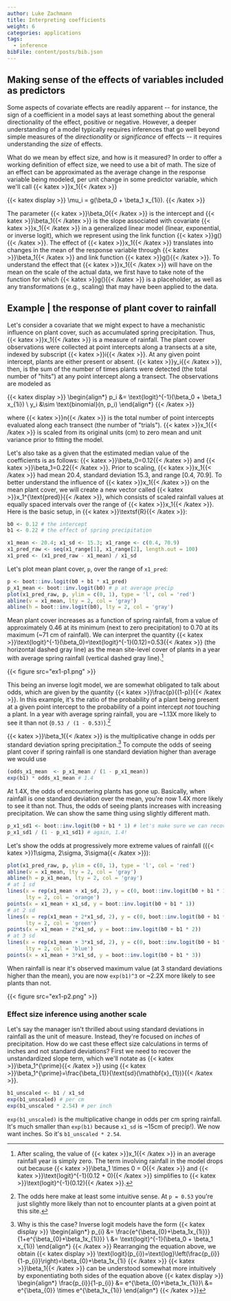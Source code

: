 ```yaml
---
author: Luke Zachmann
title: Interpreting coefficients
weight: 6
categories: applications
tags:
  - inference
bibFile: content/posts/bib.json
---
```


## Making sense of the effects of variables included as predictors

Some aspects of covariate effects are readily apparent -- for instance, the sign of a coefficient in a model says at least something about the general directionality of the effect, positive or negative. However, a deeper understanding of a model typically requires inferences that go well beyond simple measures of the _directionality_ or _significance_ of effects -- it requires understanding the _size_ of effects.

What do we mean by effect size, and how is it measured? In order to offer a working definition of effect size, we need to use a bit of math. The size of an effect can be approximated as the average change in the response variable being modeled, per unit change in some predictor variable, which we'll call {{< katex >}}x_1{{< /katex >}}

{{< katex display >}}
\mu_i = g(\beta_0 + \beta_1 x_{1i}).
{{< /katex >}}

The parameter {{< katex >}}\beta_0{{< /katex >}} is the intercept and {{< katex >}}\beta_1{{< /katex >}} is the slope associated with covariate {{< katex >}}x_1{{< /katex >}} in a generalized linear model (linear, exponential, or inverse logit), which we represent using the link function {{< katex >}}g(){{< /katex >}}. The effect of {{< katex >}}x_1{{< /katex >}} translates into changes in the mean of the response variable through {{< katex >}}\beta_1{{< /katex >}} and link function {{< katex >}}g(){{< /katex >}}. To understand the effect that {{< katex >}}x_1{{< /katex >}} will have on the mean on the scale of the actual data, we first have to take note of the function for which {{< katex >}}g(){{< /katex >}} is a placeholder, as well as any transformations (e.g., scaling) that may have been applied to the data.

## Example | the response of plant cover to rainfall

Let's consider a covariate that we might expect to have a mechanistic influence on plant cover, such as accumulated spring precipitation. Thus, {{< katex >}}x_1{{< /katex >}} is a measure of rainfall.  The plant cover observations were collected at point intercepts along a transects at a site, indexed by subscript {{< katex >}}i{{< /katex >}}. At any given point intercept, plants are either present or absent. {{< katex >}}y_i{{< /katex >}}, then, is the sum of the number of times plants were detected (the total number of "hits") at any point intercept along a transect. The observations are modeled as

{{< katex display >}}
\begin{align*}
p_i &= \text{logit}^{-1}(\beta_0 + \beta_1 x_{1i}) \\
y_i &\sim \text{binomial}(n, p_i)
\end{align*}
{{< /katex >}}

where {{< katex >}}n{{< /katex >}} is the total number of point intercepts evaluated along each transect (the number of "trials"). {{< katex >}}x_1{{< /katex >}} is scaled from its original units (cm) to zero mean and unit variance prior to fitting the model.

Let's also take as a given that the estimated median value of the coefficients is as follows: {{< katex >}}\beta_0=0.12{{< /katex >}} and {{< katex >}}\beta_1=0.22{{< /katex >}}. Prior to scaling, {{< katex >}}x_1{{< /katex >}} had mean 20.4, standard deviation 15.3, and range [0.4, 70.9]. To better understand the influence of {{< katex >}}x_1{{< /katex >}} on the mean plant cover, we will create a new vector called {{< katex >}}x_1^{\text{pred}}{{< /katex >}}, which consists of scaled rainfall values at equally spaced intervals over the range of {{< katex >}}x_1{{< /katex >}}. Here is the basic setup, in {{< katex >}}\textsf{R}{{< /katex >}}:

```R
b0 <- 0.12 # the intercept
b1 <- 0.22 # the effect of spring precipitation

x1_mean <- 20.4; x1_sd <- 15.3; x1_range <- c(0.4, 70.9)
x1_pred_raw <- seq(x1_range[1], x1_range[2], length.out = 100)
x1_pred <- (x1_pred_raw - x1_mean) / x1_sd
```

Let's plot mean plant cover, `p`, over the range of `x1_pred`:

```R
p <- boot::inv.logit(b0 + b1 * x1_pred)
p_x1_mean <- boot::inv.logit(b0) # p at average precip
plot(x1_pred_raw, p, ylim = c(0, 1), type = 'l', col = 'red')
abline(v = x1_mean, lty = 2, col = 'gray')
abline(h = boot::inv.logit(b0), lty = 2, col = 'gray')
```

Mean plant cover increases as a function of spring rainfall, from a value of approximately 0.46 at its minimum (next to zero precipitation) to 0.70 at its maximum (~71 cm of rainfall). We can interpret the quantity {{< katex >}}\text{logit}^{-1}(\beta_0)=\text{logit}^{-1}(0.12)=0.53{{< /katex >}} (the horizontal dashed gray line) as the mean site-level cover of plants in a year with average spring rainfall (vertical dashed gray line).[^1]

{{< figure src="ex1-p1.png" >}}

This being an inverse logit model, we are somewhat obligated to talk about odds, which are given by the quantity {{< katex >}}\frac{p}{(1-p)}{{< /katex >}}. In this example, it's the ratio of the probability of a plant being present at a given point intercept to the probability of a point intercept _not_ touching a plant. In a year with average spring rainfall, you are ~1.13X more likely to see it than not (`0.53 / (1 - 0.53)`).[^2]

{{< katex >}}\beta_1{{< /katex >}} is the multiplicative change in odds per standard deviation spring precipitation.[^3] To compute the odds of seeing plant cover if spring rainfall is one standard deviation higher than average we would use
```R
(odds_x1_mean  <- p_x1_mean / (1 - p_x1_mean))
exp(b1) * odds_x1_mean # 1.4
```
At 1.4X, the odds of encountering plants has gone up. Basically, when rainfall is one standard deviation over the mean, you're now 1.4X more likely to see it than not. Thus, the odds of seeing plants increases with increasing precipitation. We can show the same thing using slightly different math.

```R
p_x1_sd1 <- boot::inv.logit(b0 + b1 * 1) # let's make sure we can recover the same odds using different math
p_x1_sd1 / (1 - p_x1_sd1) # again, 1.4!
```

Let's show the odds at progressively more extreme values of rainfall ({{< katex >}}1\sigma, 2\sigma, 3\sigma{{< /katex >}}):

```R
plot(x1_pred_raw, p, ylim = c(0, 1), type = 'l', col = 'red')
abline(v = x1_mean, lty = 2, col = 'gray')
abline(h = p_x1_mean, lty = 2, col = 'gray')
# at 1 sd
lines(x = rep(x1_mean + x1_sd, 2), y = c(0, boot::inv.logit(b0 + b1 * 1)),
      lty = 2, col = 'orange')
points(x = x1_mean + x1_sd, y = boot::inv.logit(b0 + b1 * 1))
# at 2 sd
lines(x = rep(x1_mean + 2*x1_sd, 2), y = c(0, boot::inv.logit(b0 + b1 * 2)),
      lty = 2, col = 'green')
points(x = x1_mean + 2*x1_sd, y = boot::inv.logit(b0 + b1 * 2))
# at 3 sd
lines(x = rep(x1_mean + 3*x1_sd, 2), y = c(0, boot::inv.logit(b0 + b1 * 3)),
      lty = 2, col = 'blue')
points(x = x1_mean + 3*x1_sd, y = boot::inv.logit(b0 + b1 * 3))
```

When rainfall is near it's observed maximum value (at 3 standard deviations higher than the mean), you are now `exp(b1)^3` or ~2.2X more likely to see plants than not.

{{< figure src="ex1-p2.png" >}}

### Effect size inference using another scale
Let's say the manager isn't thrilled about using standard deviations in rainfall as the unit of measure. Instead, they're focused on _inches_ of precipitation. How do we cast these effect size calculations in terms of inches and not standard deviations? First we need to recover the unstandardized slope term, which we'll notate as {{< katex >}}\beta_1^{\prime}{{< /katex >}} using {{< katex >}}\beta_1^{\prime}=\frac{\beta_{1}}{\text{sd}(\mathbf{x}_{1})}{{< /katex >}}.

```R
b1_unscaled <- b1 / x1_sd
exp(b1_unscaled) # per cm
exp(b1_unscaled * 2.54) # per inch
```

`exp(b1_unscaled)` is the multiplicative change in odds per cm spring rainfall. It's much smaller than `exp(b1)` because `x1_sd` is ~15cm of precip!). We now want inches. So it's `b1_unscaled * 2.54`.

[^1]: After scaling, the value of {{< katex >}}x_1{{< /katex >}} in an average rainfall year is simply zero. The term involving rainfall in the model drops out because {{< katex >}}\beta_1 \times 0 = 0{{< /katex >}} and {{< katex >}}\text{logit}^{-1}(0.12 + 0){{< /katex >}} simplifies to {{< katex >}}\text{logit}^{-1}(0.12){{< /katex >}}.
[^2]: The odds here make at least some intuitive sense. At `p = 0.53` you're just slightly more likely than not to encounter plants at a given point at this site.
[^3]: Why is this the case? Inverse logit models have the form
{{< katex display >}}
\begin{align*}
p_{i} &= \frac{e^{\beta_{0}+\beta_1x_{1i}}}{1+e^{\beta_{0}+\beta_1x_{1i}}} \\
      &= \text{logit}^{-1}(\beta_0 + \beta_1 x_{1i})
\end{align*}
{{< /katex >}}
Rearranging the equation above, we obtain
{{< katex display >}}
\text{logit}(p_{i})=\text{log}\left(\frac{p_{i}}{1-p_{i}}\right)=\beta_{0}+\beta_1x_{1i}
{{< /katex >}}
{{< katex >}}\beta_1{{< /katex >}} can be understood somewhat more intuitively by exponentiating both sides of the equation above
{{< katex display >}}
\begin{align*}
\frac{p_{i}}{1-p_{i}} &= e^{\beta_{0}+\beta_1x_{1i}}\\
  &= e^{\beta_{0}} \times e^{\beta_1x_{1i}}
\end{align*}
{{< /katex >}}

